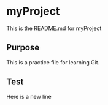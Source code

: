 # myProject
This is the README.md for myProject
## Purpose
This is a practice file for learning Git.
## Test
Here is a new line

